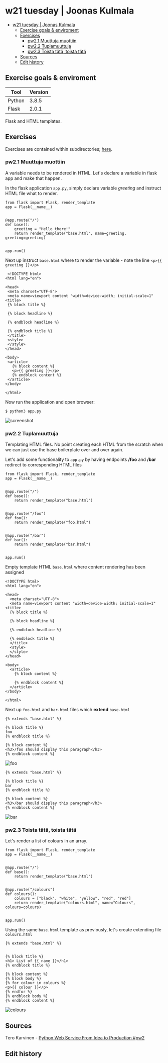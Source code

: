 # w21 tuesday | Joonas Kulmala

- [w21 tuesday | Joonas Kulmala](#w21-tuesday--joonas-kulmala)
  - [Exercise goals & enviroment](#exercise-goals--enviroment)
  - [Exercises](#exercises)
    - [pw2.1 Muuttuja muottiin](#pw21-muuttuja-muottiin)
    - [pw2.2 Tuplamuuttuja](#pw22-tuplamuuttuja)
    - [pw2.3 Toista tätä, toista tätä](#pw23-toista-tätä-toista-tätä)
  - [Sources](#sources)
  - [Edit history](#edit-history)

## Exercise goals & enviroment

| Tool   | Version |
| ------ | ------- |
| Python | 3.8.5   |
| Flask  | 2.0.1   |

Flask and HTML templates.

## Exercises

Exercises are contained within subdirectories; [here](https://github.com/JoonasKulmala/Python-weppipalvelu/tree/main/w21/tuesday/Assignments).

### pw2.1 Muuttuja muottiin

A variable needs to be rendered in HTML. Let's declare a variable in flask app and make that happen.

In the flask application `app.py`, simply declare variable *greeting* and instruct HTML file what to render.

```
from flask import Flask, render_template
app = Flask(__name__)


@app.route("/")
def base():
    greeting = "Hello there!"
    return render_template("base.html", name=greeting, greeting=greeting)


app.run()
```

Next up instruct `base.html` where to render the variable - note the line `<p>{{ greeting }}</p>`

 ```
  <!DOCTYPE html>
<html lang="en">

<head>
  <meta charset="UTF-8">
  <meta name=viewport content "width=device-width; initial-scale=1" <title>
  {% block title %}

  {% block headline %}

  {% endblock headline %}

  {% endblock title %}
  </title>
  <style>
  </style>
</head>

<body>
  <article>
    {% block content %}
    <p>{{ greeting }}</p>
    {% endblock content %}
  </article>
</body>

</html>
 ```

 Now run the application and open browser:

    $ python3 app.py

![screenshot](Assignments/pw2.1/Resources/pw2.1_browser.png)

### pw2.2 Tuplamuuttuja

Templating HTML files. No point creating each HTML from the scratch when we can just use the base boilerplate over and over again.

Let's add some functionality to `app.py` by having endpoints **/foo** and **/bar** redirect to corresponding HTML files

```
from flask import Flask, render_template
app = Flask(__name__)


@app.route("/")
def base():
    return render_template("base.html")


@app.route("/foo")
def foo():
    return render_template("foo.html")


@app.route("/bar")
def bar():
    return render_template("bar.html")


app.run()
```

Empty template HTML `base.html` where content rendering has been assigned

```
<!DOCTYPE html>
<html lang="en">

<head>
  <meta charset="UTF-8">
  <meta name=viewport content "width=device-width; initial-scale=1" <title>
  {% block title %}

  {% block headline %}

  {% endblock headline %}

  {% endblock title %}
  </title>
  <style>
  </style>
</head>

<body>
  <article>
    {% block content %}

    {% endblock content %}
  </article>
</body>

</html>
```

Next up `foo.html` and `bar.html` files which **extend** `base.html`

```
{% extends "base.html" %}

{% block title %}
foo
{% endblock title %}

{% block content %}
<h3>/foo should display this paragraph</h3>
{% endblock content %}
```
![foo](Assignments/pw2.2/Resources/foo_browser.png)

```
{% extends "base.html" %}

{% block title %}
bar
{% endblock title %}

{% block content %}
<h3>/bar should display this paragraph</h3>
{% endblock content %}
```
![bar](Assignments/pw2.2/Resources/bar_html.png)

### pw2.3 Toista tätä, toista tätä

Let's render a list of colours in an array.

```
from flask import Flask, render_template
app = Flask(__name__)


@app.route("/")
def base():
    return render_template("base.html")


@app.route("/colours")
def colours():
    colours = ["black", "white", "yellow", "red", "red"]
    return render_template("colours.html", name="Colours", colours=colours)


app.run()
```

Using the same `base.html` template as previously, let's create extending file `colours.html`

```
{% extends "base.html" %}


{% block title %}
<h1> List of {{ name }}</h1>
{% endblock title %}

{% block content %}
{% block body %}
{% for colour in colours %}
<p>{{ colour }}</p>
{% endfor %}
{% endblock body %}
{% endblock content %}
```

![colours](Assignments/pw2.3/templates/colours_browser.png)

## Sources

Tero Karvinen - [Python Web Service From Idea to Production #pw2](https://terokarvinen.com/2021/python-web-service-from-idea-to-production/#pw2-muotit-ja-lomakkeet)

## Edit history